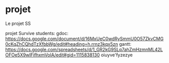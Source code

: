 # projet
Le projet SS

projet Survive students: 
gdoc: https://docs.google.com/document/d/16MxUeC0wdRySmmU0O57ZkvCMG0cKqZhCQhdTzXfbbWg/edit#heading=h.rrnz3kqx5zn 
gantt: https://docs.google.com/spreadsheets/d/1_GR2kG9SLq7ahZmHzmnML42LOFOe5X9wIFifhxmVolA/edit#gid=1115838130
oiuyve'fyzezye
